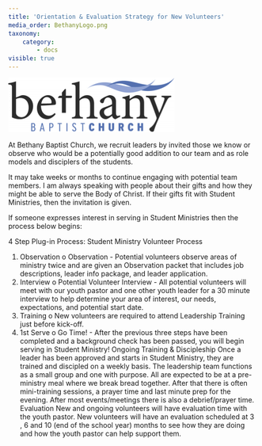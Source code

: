 ```yaml
---
title: 'Orientation & Evaluation Strategy for New Volunteers'
media_order: BethanyLogo.png
taxonomy:
    category:
        - docs
visible: true
---
```


![](BethanyLogo.png)

At Bethany Baptist Church, we recruit leaders by invited those we know or observe who would be a potentially good addition to our team and as role models and disciplers of the students. 

It may take weeks or months to continue engaging with potential team members. I am always speaking with people about their gifts and how they might be able to serve the Body of Christ. If their gifts fit with Student Ministries, then the invitation is given. 

If someone expresses interest in serving in Student Ministries then the process below begins: 


4 Step Plug-in Process:  Student Ministry Volunteer Process
1.	Observation
o	Observation  - Potential volunteers observe areas of ministry twice and are given an Observation packet that includes job descriptions, leader info package, and leader application.
2.	Interview 
o	Potential Volunteer Interview - All potential volunteers will meet with our youth pastor and one other youth leader for a 30 minute interview to help determine your area of interest, our needs, expectations, and potential start date.
3.	Training
o	New volunteers are required to attend Leadership Training just before kick-off.
4.	1st Serve
o	Go Time! - After the previous three steps have been completed and a background check has been passed, you will begin serving in Student Ministry!
Ongoing Training & Discipleship
Once a leader has been approved and starts in Student Ministry, they are trained and discipled on a weekly basis. The leadership team functions as a small group and one with purpose. All are expected to be at a pre-ministry meal where we break bread together. After that there is often mini-training sessions, a prayer time and last minute prep for the evening. After most events/meetings there is also a debrief/prayer time. 
Evaluation
New and ongoing volunteers will have evaluation time with the youth pastor. 
New volunteers will have an evaluation scheduled at 3 , 6 and 10 (end of the school year) months  to see how they are doing and how the youth pastor can help support them. 

